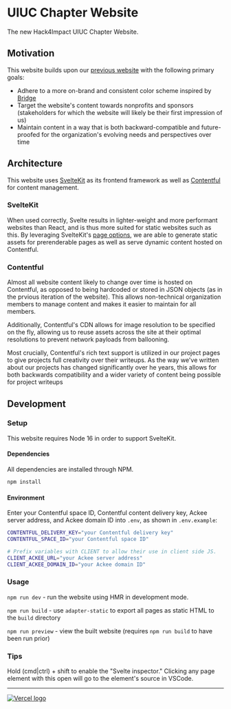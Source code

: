 # UIUC Chapter Website

The new Hack4Impact UIUC Chapter Website.

## Motivation

This website builds upon our [previous website](https://github.com/hack4impact-uiuc/uiuc.hack4impact.org) with the following primary goals:

- Adhere to a more on-brand and consistent color scheme inspired by [Bridge](https://bridge-ui.vercel.app/)
- Target the website's content towards nonprofits and sponsors (stakeholders for which the website will likely be their first impression of us)
- Maintain content in a way that is both backward-compatible and future-proofed for the organization's evolving needs and perspectives over time

## Architecture

This website uses [SvelteKit](https://kit.svelte.dev/) as its frontend framework as well as [Contentful](https://www.contentful.com/) for content management.

### SvelteKit

When used correctly, Svelte results in lighter-weight and more performant websites than React, and is thus more suited for static websites such as this. By leveraging SvelteKit's [page options](https://kit.svelte.dev/docs/page-options), we are able to generate static assets for prerenderable pages as well as serve dynamic content hosted on Contentful.

### Contentful

Almost all website content likely to change over time is hosted on Contentful, as opposed to being hardcoded or stored in JSON objects (as in the prvious iteration of the website). This allows non-technical organization members to manage content and makes it easier to maintain for all members.

Additionally, Contentful's CDN allows for image resolution to be specified on the fly, allowing us to reuse assets across the site at their optimal resolutions to prevent network payloads from ballooning.

Most crucially, Contentful's rich text support is utilized in our project pages to give projects full creativity over their writeups. As the way we've written about our projects has changed significantly over he years, this allows for both backwards compatibility and a wider variety of content being possible for project writeups

## Development

### Setup

This website requires Node 16 in order to support SvelteKit.

#### Dependencies

All dependencies are installed through NPM.

```sh
npm install
```

#### Environment

Enter your Contentful space ID, Contentful content delivery key, Ackee server address, and Ackee domain ID into `.env`, as shown in `.env.example`:

```sh
CONTENTFUL_DELIVERY_KEY="your Contentful delivery key"
CONTENTFUL_SPACE_ID="your Contentful space ID"

# Prefix variables with CLIENT to allow their use in client side JS.
CLIENT_ACKEE_URL="your Ackee server address"
CLIENT_ACKEE_DOMAIN_ID="your Ackee domain ID"
```

### Usage

`npm run dev` - run the website using HMR in development mode.

`npm run build` - use `adapter-static` to export all pages as static HTML to the `build` directory

`npm run preview` - view the built website (requires `npm run build` to have been run prior)

### Tips

Hold (cmd|ctrl) + shift to enable the "Svelte inspector." Clicking any page element with this open will go to the element's source in VSCode.

---

[![Vercel logo](https://user-images.githubusercontent.com/18171421/159822577-d9886b8b-0c6b-488b-8676-ba850aba9d69.svg)](https://vercel.com/?utm_source=hack4impact1&utm_campaign=oss)
